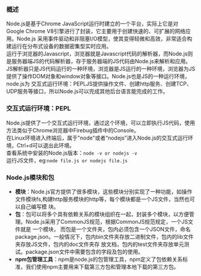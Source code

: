 ### 概述
Node.js是基于Chrome JavaScript运行时建立的一个平台，实际上它是对Google Chrome V8引擎进行了封装，它主要用于创建快速的、可扩展的网络应用。Node.js
采用事件驱动和非阻塞I/O模型，使其变得轻微和高效，非常适合构建运行在分布式设备的数据密集型实时应用。<br>
运行于浏览器的Javascript，浏览器就是Javascript代码的解析器，而Node.js则是服务器端JS的代码解析器，存于服务器端的JS代码由Node.js来解析和应用。<br>
JS解析器只是JS代码运行的一种环境，浏览器是JS运行的一种环境，浏览器为JS提供了操作DOM对象和window对象等接口。Node.js也是JS的一种运行环境，node.js为
交互式运行环境：PEPLJS提供操作文件、创建http服务、创建TCP、UDP服务等接口，所以Node.js可以完成其他后台语言能完成的工作。<br>
### 交互式运行环境：PEPL
Node.js提供了一个交互式运行环境，通过这个环境，可以立即执行JS代码，使用方法类似于Chrome浏览器中Firebug插件中的Console。<br>
在Linux环境进入终端后，属于"node"或者“nodejs”进入Node.js的交互式运行环境，Ctrl+d可以退出此环境。<br>
查看系统中安装的Node.js版本：`node -v or nodejs -v` <br>
运行JS文件，eg:`node file.js or nodejs file.js` <br>
### Node.js模块和包
- **模块**：Node.js官方提供了很多模块，这些模块分别实现了一种功能，如操作文件模块fs,构建http服务模块的http等，每个模块都是一个JS文件，当然也可以自己编写模
块。
- **包**：包可以将多个具有依赖关系的模块组织在一起，封装多个模块，以方便管理。Node.js采用了CommonJS规范，根据CommonJS规范规定，一个JS文件就是 一个模块，
而包是一个文件夹，包内必须包含一个JSON文件，命名package.json。一般情况下，包内bin文件夹存放二进制文件，包内的lib文件夹存放JS文件，包内的doc文件夹存
放文档，包内的test文件夹存放单元测试。package.json文件中需要包含的字段及包的使用。
- **npm包管理工具**：npm是node.js的包管理工具，npm定义了包依赖关系标准，我们使用npm主要用来下载第三方包和管理本地下载的第三方包。
